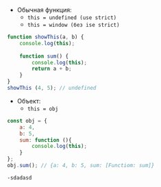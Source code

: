 - Обычная функция: 
	- `this = undefined (use strict)` 
	- `this = window (без ise strict)`
```js
function showThis(a, b) {
    console.log(this);
    
    function sum() {
        console.log(this);
        return a + b;
    }
}
showThis (4, 5); // undefined
```
- Объект: 
	- `this = obj`
```js
const obj = {
	a: 4,
	b: 5,
	sum: function (){
		console.log(this);
	}
};
obj.sum(); // {a: 4, b: 5, sum: [Functiom: sum]}
``` 
	-sdadasd